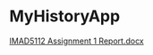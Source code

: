 # MyHistoryApp
[IMAD5112 Assignment 1 Report.docx](https://github.com/MozillaGodzilla/MyHistoryApp/files/14891044/IMAD5112.Assignment.1.Report.docx)
